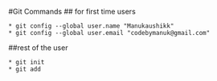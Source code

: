 #Git Commands
    ## for first time users

    * git config --global user.name "Manukaushikk"
    * git config --global user.email "codebymanuk@gmail.com"

##rest of the user

    * git init
    * git add
    
